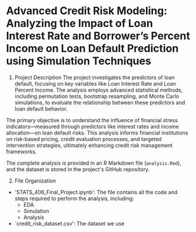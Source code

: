 # Advanced Credit Risk Modeling: Analyzing the Impact of Loan Interest Rate and Borrower’s Percent Income on Loan Default Prediction using Simulation Techniques

1. Project Description
The project investigates the predictors of loan default, focusing on key variables like Loan Interest Rate and Loan Percent Income. The analysis employs advanced statistical methods, including permutation tests, bootstrap resampling, and Monte Carlo simulations, to evaluate the relationship between these predictors and loan default behavior.

The primary objective is to understand the influence of financial stress indicators—measured through predictors like interest rates and income allocation—on loan default risks. This analysis informs financial institutions on risk-based pricing, credit evaluation processes, and targeted intervention strategies, ultimately enhancing credit risk management frameworks.

The complete analysis is provided in an R Markdown file (`analysis.Rmd`), and the dataset is stored in the project's GitHub repository.

2. File Organization
- 'STATS_406_Final_Project.ipynb': The file contains all the code and steps required to perform the analysis, including:
  - EDA
  - Simulation
  - Analysis
- `credit_risk_dataset.csv': The dataset we use
